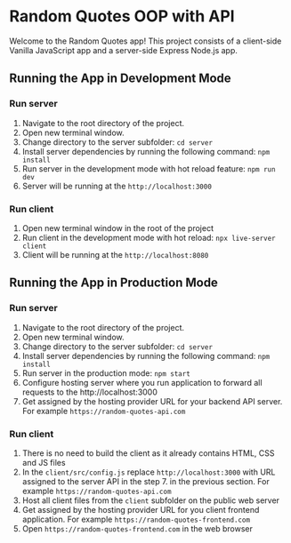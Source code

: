 # Random Quotes OOP with API

Welcome to the Random Quotes app!
This project consists of a client-side Vanilla JavaScript app and a server-side Express Node.js app.

## Running the App in Development Mode

### Run server

1. Navigate to the root directory of the project.
2. Open new terminal window.
3. Change directory to the server subfolder:
   `cd server`
4. Install server dependencies by running the following command:
   `npm install`
5. Run server in the development mode with hot reload feature:
   `npm run dev`
6. Server will be running at the `http://localhost:3000`

### Run client

1. Open new terminal window in the root of the project
2. Run client in the development mode with hot reload:
   `npx live-server client`
3. Client will be running at the `http://localhost:8080`

## Running the App in Production Mode

### Run server

1. Navigate to the root directory of the project.
2. Open new terminal window.
3. Change directory to the server subfolder:
   `cd server`
4. Install server dependencies by running the following command:
   `npm install`
5. Run server in the production mode:
   `npm start`
6. Configure hosting server where you run application to forward all requests to the http://localhost:3000
7. Get assigned by the hosting provider URL for your backend API server.
   For example `https://random-quotes-api.com`

### Run client

1. There is no need to build the client as it already contains HTML, CSS and JS files
2. In the `client/src/config.js` replace `http://localhost:3000` with URL assigned to the server API in the step 7. in the previous section. For example `https://random-quotes-api.com`
3. Host all client files from the `client` subfolder on the public web server
4. Get assigned by the hosting provider URL for you client frontend application.
   For example `https://random-quotes-frontend.com`
5. Open `https://random-quotes-frontend.com` in the web browser
